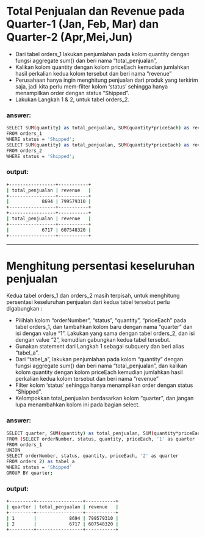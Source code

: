 # Total Penjualan dan Revenue pada Quarter-1 (Jan, Feb, Mar) dan Quarter-2 (Apr,Mei,Jun)

  - Dari tabel orders_1 lakukan penjumlahan pada kolom quantity dengan fungsi aggregate sum() dan beri nama “total_penjualan”, 
  - Kalikan kolom quantity dengan kolom priceEach kemudian jumlahkan hasil perkalian kedua kolom tersebut dan beri nama “revenue”
  - Perusahaan hanya ingin menghitung penjualan dari produk yang terkirim saja, jadi kita perlu mem-filter kolom ‘status’ sehingga hanya menampilkan order dengan status “Shipped”.
  - Lakukan Langkah 1 & 2, untuk tabel orders_2.

### answer: 
```sh
SELECT SUM(quantity) as total_penjualan, SUM(quantity*priceEach) as revenue
FROM orders_1
WHERE status = 'Shipped';
SELECT SUM(quantity) as total_penjualan, SUM(quantity*priceEach) as revenue
FROM orders_2
WHERE status = 'Shipped';
```

### output:
```sh
+-----------------+-----------+
| total_penjualan | revenue   |
+-----------------+-----------+
|            8694 | 799579310 |
+-----------------+-----------+
+-----------------+-----------+
| total_penjualan | revenue   |
+-----------------+-----------+
|            6717 | 607548320 |
+-----------------+-----------+
```


---------------------------------------------------------------------------------------------------------


# Menghitung persentasi keseluruhan penjualan

Kedua tabel orders_1 dan orders_2 masih terpisah, untuk menghitung persentasi keseluruhan penjualan dari kedua tabel tersebut perlu digabungkan :
  - Pilihlah kolom “orderNumber”, “status”, “quantity”, “priceEach” pada tabel orders_1, dan tambahkan kolom baru dengan nama “quarter” dan isi dengan value “1”. 
    Lakukan yang sama dengan tabel orders_2, dan isi dengan value “2”, kemudian gabungkan kedua tabel tersebut.
  - Gunakan statement dari Langkah 1 sebagai subquery dan beri alias “tabel_a”.
  - Dari “tabel_a”, lakukan penjumlahan pada kolom “quantity” dengan fungsi aggregate sum() dan beri nama “total_penjualan”, dan kalikan kolom quantity dengan kolom priceEach kemudian jumlahkan hasil perkalian kedua kolom tersebut dan beri nama “revenue”
  - Filter kolom ‘status’ sehingga hanya menampilkan order dengan status “Shipped”.
  - Kelompokkan total_penjualan berdasarkan kolom “quarter”, dan jangan lupa menambahkan kolom ini pada bagian select.

### answer:
```sh
SELECT quarter, SUM(quantity) as total_penjualan, SUM(quantity*priceEach) as revenue
FROM (SELECT orderNumber, status, quantity, priceEach, '1' as quarter
FROM orders_1
UNION
SELECT orderNumber, status, quantity, priceEach, '2' as quarter
FROM orders_2) as tabel_a
WHERE status = 'Shipped'
GROUP BY quarter;
```

### output:
```sh
+---------+-----------------+-----------+
| quarter | total_penjualan | revenue   |
+---------+-----------------+-----------+
| 1       |            8694 | 799579310 |
| 2       |            6717 | 607548320 |
+---------+-----------------+-----------+
```